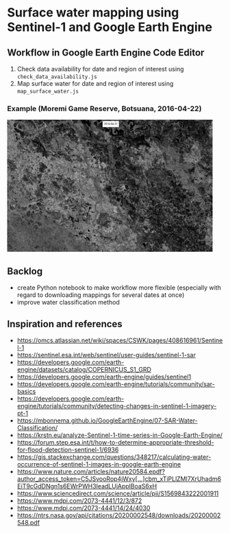# Surface water mapping using Sentinel-1 and Google Earth Engine

## Workflow in Google Earth Engine Code Editor

1. Check data availability for date and region of interest using `check_data_availability.js`
2. Map surface water for date and region of interest using `map_surface_water.js`

### Example (Moremi Game Reserve, Botsuana, 2016-04-22)

![moremi game reserve 2016-04-22](moremi_game_reserve_2016_04_22.gif 'moremi game reserve 2016-04-22')

## Backlog

- create Python notebook to make workflow more flexible (especially with regard to downloading mappings for several dates at once)
- improve water classification method

## Inspiration and references

- https://omcs.atlassian.net/wiki/spaces/CSWK/pages/408616961/Sentinel-1
- https://sentinel.esa.int/web/sentinel/user-guides/sentinel-1-sar
- https://developers.google.com/earth-engine/datasets/catalog/COPERNICUS_S1_GRD
- https://developers.google.com/earth-engine/guides/sentinel1
- https://developers.google.com/earth-engine/tutorials/community/sar-basics
- https://developers.google.com/earth-engine/tutorials/community/detecting-changes-in-sentinel-1-imagery-pt-1
- https://mbonnema.github.io/GoogleEarthEngine/07-SAR-Water-Classification/
- https://krstn.eu/analyze-Sentinel-1-time-series-in-Google-Earth-Engine/
- https://forum.step.esa.int/t/how-to-determine-appropriate-threshold-for-flood-detection-sentinel-1/6936
- https://gis.stackexchange.com/questions/348217/calculating-water-occurrence-of-sentinel-1-images-in-google-earth-engine
- https://www.nature.com/articles/nature20584.epdf?author_access_token=C5JSvooRop4jWxy[…]cbm_xTiPLlZMl7XrUhadm6EiT9cGdDNgn1s6EWrPWH3IeadLUjApplBoaS6xH
- https://www.sciencedirect.com/science/article/pii/S1569843222001911
- https://www.mdpi.com/2073-4441/12/3/872
- https://www.mdpi.com/2073-4441/14/24/4030
- https://ntrs.nasa.gov/api/citations/20200002548/downloads/20200002548.pdf
